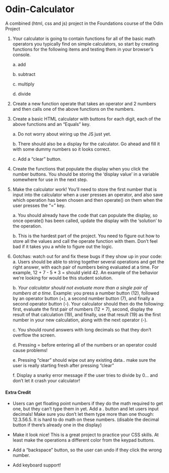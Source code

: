# Odin-Calculator
A combined (html, css and js) project in the Foundations course of the Odin Project

1. Your calculator is going to contain functions for all of the basic math operators you typically find on simple calculators, so start by creating functions for the following items and testing them in your browser’s console.

    a. add

    b. subtract

    c. multiply

    d. divide


2. Create a new function operate that takes an operator and 2 numbers and then calls one of the above functions on the numbers.


3. Create a basic HTML calculator with buttons for each digit, each of the above functions and an “Equals” key.

    a. Do not worry about wiring up the JS just yet.

    b. There should also be a display for the calculator. Go ahead and fill it with some dummy numbers so it looks correct.

    c. Add a “clear” button.

4. Create the functions that populate the display when you click the number buttons. You should be storing the ‘display value’ in a variable somewhere for use in the next step.

5. Make the calculator work! You’ll need to store the first number that is input into the calculator when a user presses an operator, 
   and also save which operation has been chosen and then operate() on them when the user presses the “=” key.

    a. You should already have the code that can populate the display, so once operate() has been called, update the display with the ‘solution’ to the operation.

    b. This is the hardest part of the project. You need to figure out how to store all the values and call the operate function with them. Don’t feel bad if it takes you a while to figure out the logic.

6. Gotchas: watch out for and fix these bugs if they show up in your code:
    a. Users should be able to string together several operations and get the right answer, with each pair of numbers being evaluated at a time. For example, 12 + 7 - 5 * 3 = should yield 42. An example of the behavior we’re looking for would be this student solution.

    b. *Your calculator should not evaluate more than a single pair of numbers at a time.* Example: you press a number button (12), followed by an operator button (+), a second number button (7), and finally a second operator button (-). Your calculator should then do the following: first, evaluate the first pair of numbers (12 + 7), second, display the result of that calculation (19), and finally, use that result (19) as the first number in your new calculation, along with the next operator (-).

    c. You should round answers with long decimals so that they don’t overflow the screen.

    d. Pressing = before entering all of the numbers or an operator could cause problems!

    e. Pressing “clear” should wipe out any existing data.. make sure the user is really starting fresh after pressing “clear”

    f. Display a snarky error message if the user tries to divide by 0… and don’t let it crash your calculator!

#### Extra Credit

- Users can get floating point numbers if they do the math required to get one, but they can’t type them in yet. Add a . button and let users input decimals! Make sure you don’t let them type more than one though: 12.3.56.5. It is hard to do math on these numbers. (disable the decimal button if there’s already one in the display)

- Make it look nice! This is a great project to practice your CSS skills. At least make the operations a different color from the keypad buttons.

- Add a “backspace” button, so the user can undo if they click the wrong number.

- Add keyboard support!
